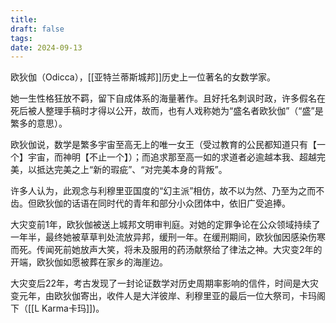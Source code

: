 ```yaml
---
title: 
draft: false
tags: 
date: 2024-09-13
---
```

欧狄伽（Odicca），[[亚特兰蒂斯城邦]]历史上一位著名的女数学家。  


她一生性格狂放不羁，留下自成体系的海量著作。且好托名刺讽时政，许多假名在死后被人整理手稿时才得以公开，故而，也有人戏称她为“盛名者欧狄伽”（“盛”是繁多的意思）。  


欧狄伽说，数学是繁多宇宙至高无上的唯一女王（受过教育的公民都知道只有【一个】宇宙，而神明【不止一个】）；而追求那至高一如的求道者必逾越本我、超越完美，以抵达完美之上“新的瑕疵”、“对完美本身的背叛”。  


许多人认为，此观念与利穆里亚国度的“幻主派”相仿，故不以为然、乃至为之而不齿。但欧狄伽的话语在同时代的青年和部分小众团体中，依旧广受追捧。  


大灾变前1年，欧狄伽被送上城邦文明审判庭。对她的定罪争论在公众领域持续了一年半，最终她被草草判处流放异邦，缓刑一年。在缓刑期间，欧狄伽因感染伤寒而死。传闻死前她放声大笑，将未及服用的药汤献祭给了律法之神。大灾变2年的开端，欧狄伽如愿被葬在家乡的海崖边。  


大灾变后22年，考古发现了一封论证数学对历史周期率影响的信件，时间是大灾变元年，由欧狄伽寄出，收件人是大洋彼岸、利穆里亚的最后一位大祭司，卡玛阁下（[[L Karma卡玛]])。